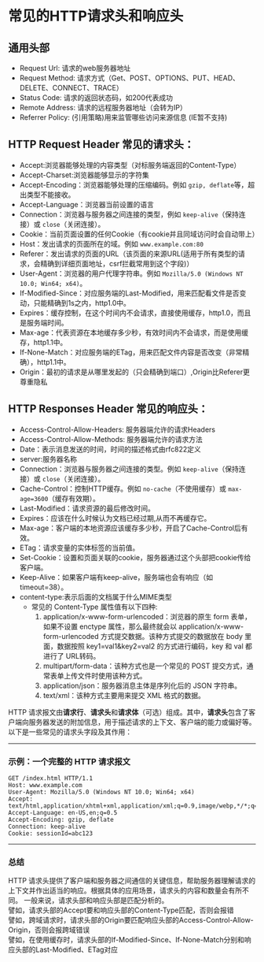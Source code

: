 # 常见的HTTP请求头和响应头
## 通用头部
* Request Url: 请求的web服务器地址
* Request Method: 请求方式（Get、POST、OPTIONS、PUT、HEAD、DELETE、CONNECT、TRACE）
* Status Code: 请求的返回状态码，如200代表成功
* Remote Address: 请求的远程服务器地址（会转为IP）
* Referrer Policy: (引用策略)用来监管哪些访问来源信息 (IE暂不支持)


## HTTP Request Header 常见的请求头：
* Accept:浏览器能够处理的内容类型（对标服务端返回的Content-Type）
* Accept-Charset:浏览器能够显示的字符集
* Accept-Encoding：浏览器能够处理的压缩编码。例如 `gzip, deflate`等，超出类型不能接收。
* Accept-Language：浏览器当前设置的语言
* Connection：浏览器与服务器之间连接的类型，例如 `keep-alive`（保持连接）或 `close`（关闭连接）。
* Cookie：当前页面设置的任何Cookie（有cookie并且同域访问时会自动带上）
* Host：发出请求的页面所在的域。例如 `www.example.com:80`
* Referer：发出请求的页面的URL（该页面的来源URL(适用于所有类型的请求，会精确到详细页面地址，csrf拦截常用到这个字段)）
* User-Agent：浏览器的用户代理字符串。例如 `Mozilla/5.0 (Windows NT 10.0; Win64; x64)`。
* If-Modified-Since：对应服务端的Last-Modified，用来匹配看文件是否变动，只能精确到1s之内，http1.0中。
* Expires：缓存控制，在这个时间内不会请求，直接使用缓存，http1.0，而且是服务端时间。
* Max-age：代表资源在本地缓存多少秒，有效时间内不会请求，而是使用缓存，http1.1中。
* If-None-Match：对应服务端的ETag，用来匹配文件内容是否改变（非常精确），http1.1中。
* Origin：最初的请求是从哪里发起的（只会精确到端口）,Origin比Referer更尊重隐私


## HTTP Responses Header 常见的响应头：
* Access-Control-Allow-Headers: 服务器端允许的请求Headers
* Access-Control-Allow-Methods: 服务器端允许的请求方法
* Date：表示消息发送的时间，时间的描述格式由rfc822定义
* server:服务器名称
* Connection：浏览器与服务器之间连接的类型。例如 `keep-alive`（保持连接）或 `close`（关闭连接）。
* Cache-Control：控制HTTP缓存。例如 `no-cache`（不使用缓存）或 `max-age=3600`（缓存有效期）。
* Last-Modified：请求资源的最后修改时间。
* Expires：应该在什么时候认为文档已经过期,从而不再缓存它。
* Max-age：客户端的本地资源应该缓存多少秒，开启了Cache-Control后有效。
* ETag：请求变量的实体标签的当前值。
* Set-Cookie：设置和页面关联的cookie，服务器通过这个头部把cookie传给客户端。
* Keep-Alive：如果客户端有keep-alive，服务端也会有响应（如timeout=38）。
* content-type:表示后面的文档属于什么MIME类型
    * 常见的 Content-Type 属性值有以下四种:
        1. application/x-www-form-urlencoded：浏览器的原生 form 表单，如果不设置 enctype 属性，那么最终就会以 application/x-www-form-urlencoded 方式提交数据。该种方式提交的数据放在 body 里面，数据按照 key1=val1&key2=val2 的方式进行编码，key 和 val 都进行了 URL转码。
        2. multipart/form-data：该种方式也是一个常见的 POST 提交方式，通常表单上传文件时使用该种方式。
        3. application/json：服务器消息主体是序列化后的 JSON 字符串。
        4. text/xml：该种方式主要用来提交 XML 格式的数据。






HTTP 请求报文由**请求行**、**请求头**和**请求体**（可选）组成。其中，**请求头**包含了客户端向服务器发送的附加信息，用于描述请求的上下文、客户端的能力或偏好等。以下是一些常见的请求头字段及其作用：

---

### **示例：一个完整的 HTTP 请求报文**
```http
GET /index.html HTTP/1.1
Host: www.example.com
User-Agent: Mozilla/5.0 (Windows NT 10.0; Win64; x64)
Accept: text/html,application/xhtml+xml,application/xml;q=0.9,image/webp,*/*;q=0.8
Accept-Language: en-US,en;q=0.5
Accept-Encoding: gzip, deflate
Connection: keep-alive
Cookie: sessionId=abc123
```

---

### **总结**
HTTP 请求头提供了客户端和服务器之间通信的关键信息，帮助服务器理解请求的上下文并作出适当的响应。根据具体的应用场景，请求头的内容和数量会有所不同。
一般来说，请求头部和响应头部是匹配分析的。  
譬如，请求头部的Accept要和响应头部的Content-Type匹配，否则会报错  
譬如，跨域请求时，请求头部的Origin要匹配响应头部的Access-Control-Allow-Origin，否则会报跨域错误  
譬如，在使用缓存时，请求头部的If-Modified-Since、If-None-Match分别和响应头部的Last-Modified、ETag对应  
